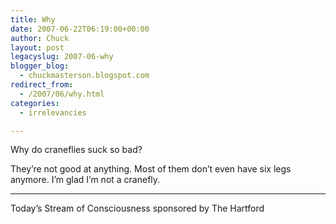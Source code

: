 ```yaml
---
title: Why
date: 2007-06-22T06:19:00+00:00
author: Chuck
layout: post
legacyslug: 2007-06-why
blogger_blog:
  - chuckmasterson.blogspot.com
redirect_from:
  - /2007/06/why.html
categories:
  - irrelevancies

---
```

Why do craneflies suck so bad?

They’re not good at anything. Most of them don’t even have six legs anymore. I’m glad I’m not a cranefly.

* * *

Today’s Stream of Consciousness sponsored by The Hartford
